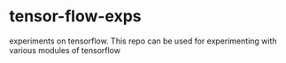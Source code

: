 # tensor-flow-exps
experiments on tensorflow. This repo can be used for experimenting with various modules of tensorflow
